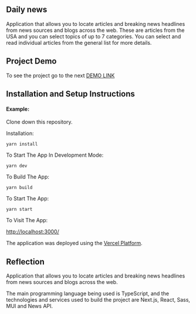 ## Daily news

Application that allows you to locate articles and breaking news headlines from news sources and blogs across the web. These are articles from the USA and you can select topics of up to 7 categories. You can select and read individual articles from the general list for more details.

## Project Demo

To see the project go to the next [DEMO LINK](https://daily-news-xi.vercel.app/)

## Installation and Setup Instructions

#### Example:

Clone down this repository.

Installation:

`yarn install`

To Start The App In Development Mode:

`yarn dev`

To Build The App:

`yarn build`

To Start The App:

`yarn start`

To Visit The App:

[http://localhost:3000/](http://localhost:3000/)

The application was deployed using the [Vercel Platform](https://vercel.com/new?utm_medium=default-template&filter=next.js&utm_source=create-next-app&utm_campaign=create-next-app-readme).

## Reflection

Application that allows you to locate articles and breaking news headlines from news sources and blogs across the web.

The main programming language being used is TypeScript, and the technologies and services used to build the project are Next.js, React, Sass, MUI and News API.
